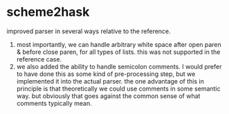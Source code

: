 # scheme2hask

improved parser in several ways relative to the reference.
1. most importantly, we can handle arbitrary white space after open paren & before close paren, for all types of lists.  this was not supported in the reference case.
2. we also added the ability to handle semicolon comments.  I would prefer to have done this as some kind of pre-processing step, but we implemented it into the actual parser.  the one advantage of this in principle is that theoretically we could use comments in some semantic way.  but obviously that goes against the common sense of what comments typically mean.
